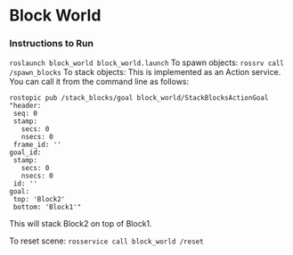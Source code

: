 # Block World

### Instructions to Run
`roslaunch block_world block_world.launch`
 To spawn objects: `rossrv call /spawn_blocks`
 To stack objects:
 This is implemented as an Action service. You can call it from the command line as follows:
 ```
 rostopic pub /stack_blocks/goal block_world/StackBlocksActionGoal "header:
  seq: 0
  stamp:
    secs: 0
    nsecs: 0
  frame_id: ''
goal_id:
  stamp:
    secs: 0
    nsecs: 0
  id: ''
goal:
  top: 'Block2'
  bottom: 'Block1'" 
 ```
 This will stack Block2 on top of Block1.
 
 To reset scene: `rosservice call block_world /reset`
